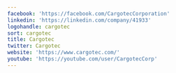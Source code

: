 ```yaml
---
facebook: 'https://facebook.com/CargotecCorporation'
linkedin: 'https://linkedin.com/company/41933'
logohandle: cargotec
sort: cargotec
title: Cargotec
twitter: Cargotec
website: 'https://www.cargotec.com/'
youtube: 'https://youtube.com/user/CargotecCorp'
---
```

